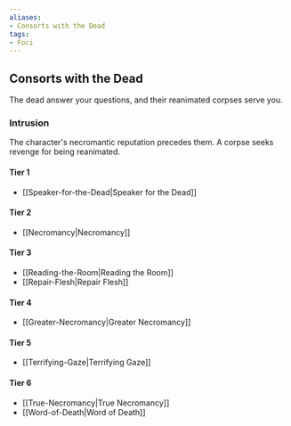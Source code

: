 ```yaml
---
aliases:
- Consorts with the Dead
tags:
- Foci
---
```


  
## Consorts with the Dead  
The dead answer your questions, and their reanimated corpses serve you.  
 ### Intrusion  
The character's necromantic reputation precedes them. A corpse seeks revenge for being reanimated.   
#### Tier 1    
* [[Speaker-for-the-Dead|Speaker for the Dead]]  
#### Tier 2    
* [[Necromancy|Necromancy]]  
#### Tier 3    
  - [[Reading-the-Room|Reading the Room]]  
  - [[Repair-Flesh|Repair Flesh]]  
#### Tier 4    
* [[Greater-Necromancy|Greater Necromancy]]  
#### Tier 5    
* [[Terrifying-Gaze|Terrifying Gaze]]  
#### Tier 6    
  - [[True-Necromancy|True Necromancy]]  
  - [[Word-of-Death|Word of Death]]